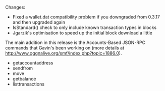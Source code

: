 Changes:
* Fixed a wallet.dat compatibility problem if you downgraded from 0.3.17 and then upgraded again
* IsStandard() check to only include known transaction types in blocks
* Jgarzik's optimisation to speed up the initial block download a little

The main addition in this release is the Accounts-Based JSON-RPC commands that Gavin's been working on (more details at http://www.oggnalive.org/smf/index.php?topic=1886.0).  
* getaccountaddress
* sendfrom
* move
* getbalance
* listtransactions

